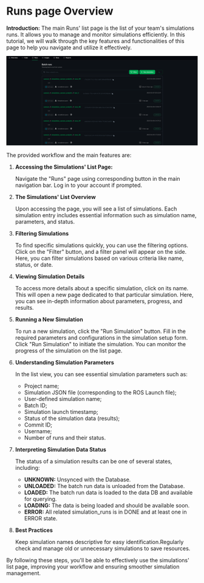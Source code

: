 # Runs page Overview

**Introduction:**
The main Runs' list page is the list of your team's simulations runs. It allows you to manage and monitor simulations efficiently. In this tutorial, we will walk through the key features and functionalities of this page to help you navigate and utilize it effectively.

![png](img/runs0.png "Runs page overview")

The provided workflow and the main features are:

1. **Accessing the Simulations' List Page:**

   Navigate the "Runs" page using corresponding button in the main navigation bar. Log in to your account if prompted.

2. **The Simulations' List Overview**

   Upon accessing the page, you will see a list of simulations. Each simulation entry includes essential information such as simulation name, parameters, and status.

3. **Filtering Simulations**

   To find specific simulations quickly, you can use the filtering options. Click on the "Filter" button, and a filter panel will appear on the side. Here, you can filter simulations based on various criteria like name, status, or date.

4. **Viewing Simulation Details**

    To access more details about a specific simulation, click on its name. This will open a new page dedicated to that particular simulation. Here, you can see in-depth information about parameters, progress, and results.

5. **Running a New Simulation**

   To run a new simulation, click the "Run Simulation" button. Fill in the required parameters and configurations in the simulation setup form. Click "Run Simulation" to initiate the simulation. You can monitor the progress of the simulation on the list page.

6. **Understanding Simulation Parameters**

   In the list view, you can see essential simulation parameters such as:
      * Project name;
      * Simulation JSON file (corresponding to the ROS Launch file);
      * User-defined simulation name;
      * Batch ID;
      * Simulation launch timestamp;
      * Status of the simulation data (results);
      * Commit ID;
      * Username;
      * Number of runs and their status.

7. **Interpreting Simulation Data Status**

   The status of a simulation results can be one of several states, including:
     - **UNKNOWN:** Unsynced with the Database.
     - **UNLOADED:** The batch run data is unloaded from the Database.
     - **LOADED:** The batch run data is loaded to the data DB and available for querying.
     - **LOADING:** The data is being loaded and should be available soon.
     - **ERROR:** All related simulation_runs is in DONE and at least one in ERROR state.


8. **Best Practices**
   
   Keep simulation names descriptive for easy identification.Regularly check and manage old or unnecessary simulations to save resources.

By following these steps, you'll be able to effectively use the simulations' list page, improving your workflow and ensuring smoother simulation management.
